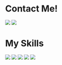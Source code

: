 <h1>Contact Me!</h1>
<a href="https://www.behance.net/aemdesigns" target="_blank"><img src="https://img.shields.io/badge/-Behance-blue?style=for-the-badge&logo=behance&logoColor=white"></a>
<a href="https://www.twitter.com/dreeiji" target="_blank"><img src="https://img.shields.io/badge/Twitter-1DA1F2?style=for-the-badge&logo=twitter&logoColor=white"></a>

<h1>My Skills</h1>
<div>
<img src="https://img.shields.io/badge/HTML-239120?style=for-the-badge&logo=html5&logoColor=white">
<img src="https://img.shields.io/badge/CSS-239120?&style=for-the-badge&logo=css3&logoColor=white">
<img src="https://cdn.jsdelivr.net/gh/devicons/devicon/icons/javascript/javascript-original.svg" 80, 80>
<img src="https://img.shields.io/badge/MySQL-00000F?style=for-the-badge&logo=mysql&logoColor=white">
<img src="https://img.shields.io/badge/PHP-777BB4?style=for-the-badge&logo=php&logoColor=white">
</div>

